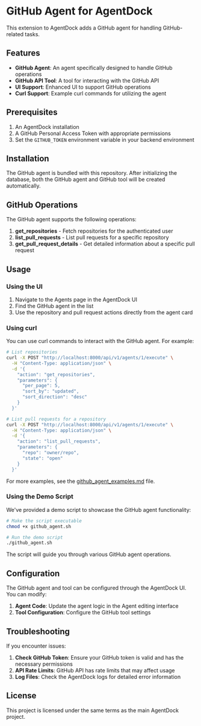# GitHub Agent for AgentDock

This extension to AgentDock adds a GitHub agent for handling GitHub-related tasks.

## Features

- **GitHub Agent**: An agent specifically designed to handle GitHub operations
- **GitHub API Tool**: A tool for interacting with the GitHub API
- **UI Support**: Enhanced UI to support GitHub operations
- **Curl Support**: Example curl commands for utilizing the agent

## Prerequisites

1. An AgentDock installation
2. A GitHub Personal Access Token with appropriate permissions
3. Set the `GITHUB_TOKEN` environment variable in your backend environment

## Installation

The GitHub agent is bundled with this repository. After initializing the database, both the GitHub agent and GitHub tool will be created automatically.

## GitHub Operations

The GitHub agent supports the following operations:

1. **get_repositories** - Fetch repositories for the authenticated user
2. **list_pull_requests** - List pull requests for a specific repository
3. **get_pull_request_details** - Get detailed information about a specific pull request

## Usage

### Using the UI

1. Navigate to the Agents page in the AgentDock UI
2. Find the GitHub agent in the list
3. Use the repository and pull request actions directly from the agent card

### Using curl

You can use curl commands to interact with the GitHub agent. For example:

```bash
# List repositories
curl -X POST "http://localhost:8000/api/v1/agents/1/execute" \
  -H "Content-Type: application/json" \
  -d '{
    "action": "get_repositories",
    "parameters": {
      "per_page": 5,
      "sort_by": "updated",
      "sort_direction": "desc"
    }
  }'

# List pull requests for a repository
curl -X POST "http://localhost:8000/api/v1/agents/1/execute" \
  -H "Content-Type: application/json" \
  -d '{
    "action": "list_pull_requests",
    "parameters": {
      "repo": "owner/repo",
      "state": "open"
    }
  }'
```

For more examples, see the [github_agent_examples.md](github_agent_examples.md) file.

### Using the Demo Script

We've provided a demo script to showcase the GitHub agent functionality:

```bash
# Make the script executable
chmod +x github_agent.sh

# Run the demo script
./github_agent.sh
```

The script will guide you through various GitHub agent operations.

## Configuration

The GitHub agent and tool can be configured through the AgentDock UI. You can modify:

1. **Agent Code**: Update the agent logic in the Agent editing interface
2. **Tool Configuration**: Configure the GitHub tool settings

## Troubleshooting

If you encounter issues:

1. **Check GitHub Token**: Ensure your GitHub token is valid and has the necessary permissions
2. **API Rate Limits**: GitHub API has rate limits that may affect usage
3. **Log Files**: Check the AgentDock logs for detailed error information

## License

This project is licensed under the same terms as the main AgentDock project. 